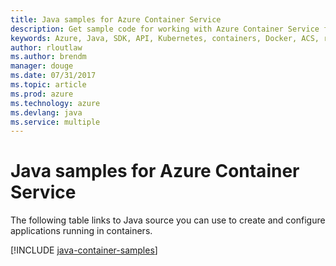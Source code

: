 ```yaml
---
title: Java samples for Azure Container Service
description: Get sample code for working with Azure Container Service from your Java apps.
keywords: Azure, Java, SDK, API, Kubernetes, containers, Docker, ACS, registry, images
author: rloutlaw
ms.author: brendm
manager: douge
ms.date: 07/31/2017
ms.topic: article
ms.prod: azure
ms.technology: azure
ms.devlang: java
ms.service: multiple
---
```


# Java samples for Azure Container Service

The following table links to Java source you can use to create and configure applications running in containers.

[!INCLUDE [java-container-samples](includes/java-container-samples.md)]